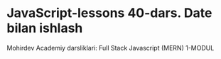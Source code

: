 # JavaScript-lessons 40-dars. Date bilan ishlash

Mohirdev Academiy darsliklari: Full Stack Javascript (MERN) 1-MODUL
